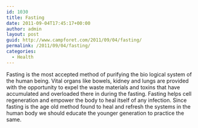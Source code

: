 ```yaml
---
id: 1030
title: Fasting
date: 2011-09-04T17:45:17+00:00
author: admin
layout: post
guid: http://www.campforet.com/2011/09/04/fasting/
permalink: /2011/09/04/fasting/
categories:
  - Health
---
```

Fasting is the most accepted method of purifying the bio logical system of the human being. Vital organs like bowels, kidney and lungs are provided with the opportunity to expel the waste materials and toxins that have accumulated and overloaded there in during the fasting. Fasting helps cell regeneration and empower the body to heal itself of any infection. Since fasting is the age old method found to heal and refresh the systems in the human body we should educate the younger generation to practice the same.